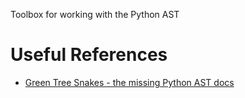 Toolbox for working with the Python AST

# Useful References
* [Green Tree Snakes - the missing Python AST docs](greentreesnakes.readthedocs.io/)

